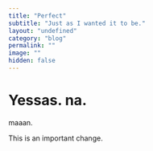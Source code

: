 ```yaml
---
title: "Perfect"
subtitle: "Just as I wanted it to be."
layout: "undefined"
category: "blog"
permalink: ""
image: ""
hidden: false
---
```


Yessas. na.
===========

maaan.

This is an important change.


